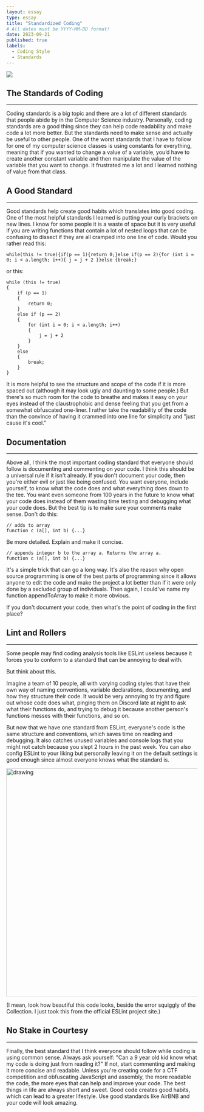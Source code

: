 ```yaml
---
layout: essay
type: essay
title: "Standardized Coding"
# All dates must be YYYY-MM-DD format!
date: 2023-09-21
published: true
labels:
  - Coding Style
  - Standards
---
```

![](https://cdn.sketchbubble.com/pub/media/catalog/product/optimized1/4/1/4157b6f345d365b0b5318f39e3d102a183dd0c0c53237441e99e7221b3a914fb/coding-best-practices-mc-slide3.png)
## The Standards of Coding

----

Coding standards is a big topic and there are a lot of different standards that people abide by in the Computer Science industry. Personally, coding standards are a good thing since they can help code readability and make code a lot more better. But the standards need to make sense and actually be useful to other people. One of the worst standards that I have to follow for one of my computer science classes is using constants for everything, meaning that if you wanted to change a value of a variable, you’d have to create another constant variable and then manipulate the value of the variable that you want to change. It frustrated me a lot and I learned nothing of value from that class.

## A Good Standard

----
Good standards help create good habits which translates into good coding. One of the most helpful standards I learned is putting your curly brackets on new lines. I know for some people it is a waste of space but it is very useful if you are writing functions that contain a lot of nested loops that can be confusing to dissect if they are all cramped into one line of code. Would you rather read this:
```angular2html
while(this != true){if(p == 1){return 0;}else if(p == 2){for (int i = 0; i < a.length; i++){ j = j + 2 }}else {break;}
```
or this: 
```angular2html
while (this != true)
{
    if (p == 1)
    {
        return 0;
    }
    else if (p == 2)
    {
        for (int i = 0; i < a.length; i++)
        { 
            j = j + 2 
        }
    }
    else 
    {
        break;
    }
}
```

It is more helpful to see the structure and scope of the code if it is more spaced out (although it may look ugly and daunting to some people.) But there's so much room for the code to breathe and makes it easy on your eyes instead of the claustrophobic and dense feeling that you get from a somewhat obfuscated one-liner. I rather take the readability of the code than the convince of having it crammed into one line for simplicity and "just cause it's cool." 

## Documentation

----
Above all, I think the most important coding standard that everyone should follow is documenting and commenting on your code. I think this should be a universal rule if it isn't already. If you don't document your code, then you're either evil or just like being confused. You want everyone, include yourself, to know what the code does and what everything does down to the tee. You want even someone from 100 years in the future to know what your code does instead of them wasting time testing and debugging what your code does. But the best tip is to make sure your comments make sense. Don't do this:
```angular2html
// adds to array
function c (a[], int b) {...}
```
Be more detailed. Explain and make it concise.
```angular2html
// appends integer b to the array a. Returns the array a.
function c (a[], int b) {...}
```
It's a simple trick that can go a long way. It's also the reason why open source programming is one of the best parts of programming since it allows anyone to edit the code and make the project a lot better than if it were only done by a secluded group of individuals. Then again, I could've name my function appendToArray to make it more obvious. 

If you don't document your code, then what's the point of coding in the first place?

## Lint and Rollers

----
Some people may find coding analysis tools like ESLint useless because it forces you to conform to a standard that can be annoying to deal with. 

But think about this.

Imagine a team of 10 people, all with varying coding styles that have their own way of naming conventions, variable declarations, documenting, and how they structure their code. It would be very annoying to try and figure out whose code does what, pinging them on Discord late at night to ask what their functions do, and trying to debug it because another person's functions messes with their functions, and so on.

But now that we have one standard from ESLint, everyone's code is the same structure and conventions, which saves time on reading and debugging. It also catches unused variables and console logs that you might not catch because you slept 2 hours in the past week. You can also config ESLint to your liking but personally leaving it on the default settings is good enough since almost everyone knows what the standard is. 

<img src="https://eslint.org/assets/images/eslint-features-img-600w.jpeg" alt="drawing" width="600"/>

(I mean, look how beautiful this code looks, beside the error squiggly of the Collection. I just took this from the official ESLint project site.)

## No Stake in Courtesy

----
Finally, the best standard that I think everyone should follow while coding is using common sense. Always ask yourself: "Can a 9 year old kid know what my code is doing just from reading it?" If not, start commenting and making it more concise and readable. Unless you're creating code for a CTF competition and obfuscating JavaScript and assembly, the more readable the code, the more eyes that can help and improve your code. The best things in life are always short and sweet. Good code creates good habits, which can lead to a greater lifestyle. Use good standards like AirBNB and your code will look amazing.